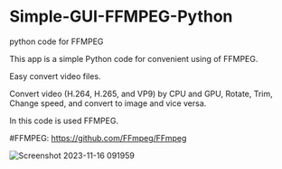 # Simple-GUI-FFMPEG-Python
python code for FFMPEG

This app is a simple Python code for convenient using of FFMPEG.

Easy convert video files.

Convert video (H.264, H.265, and VP9) by CPU and GPU, Rotate, Trim, Change speed, and convert to image and vice versa.

In this code is used FFMPEG.

#FFMPEG: https://github.com/FFmpeg/FFmpeg

![Screenshot 2023-11-16 091959](https://github.com/RE-MO-SH/Simple-GUI-FFMPEG-Python/assets/137638879/634bbdb2-030c-4041-9fcc-c12c5aeda9e1)
